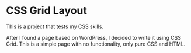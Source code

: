 # CSS Grid Layout

This is a project that tests my CSS skills.

After I found a page based on WordPress, I decided to write it using CSS Grid.
This is a simple page with no functionality, only pure CSS and HTML.
